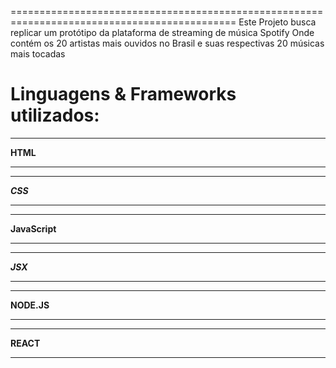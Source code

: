 =============================================================================================
Este Projeto busca replicar um protótipo da plataforma de streaming de música Spotify
Onde contém os 20 artistas mais ouvidos no Brasil e suas respectivas 20 músicas mais tocadas


Linguagens & Frameworks utilizados:
===================
********
**HTML**
********

*********
***CSS***
*********

**************
**JavaScript**
**************

*********
***JSX***
*********

***********
**NODE.JS**
***********

*********
**REACT**
*********

